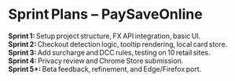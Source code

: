 # Sprint Plans – PaySaveOnline

**Sprint 1:** Setup project structure, FX API integration, basic UI.  
**Sprint 2:** Checkout detection logic, tooltip rendering, local card store.  
**Sprint 3:** Add surcharge and DCC rules, testing on 10 retail sites.  
**Sprint 4:** Privacy review and Chrome Store submission.  
**Sprint 5+:** Beta feedback, refinement, and Edge/Firefox port.